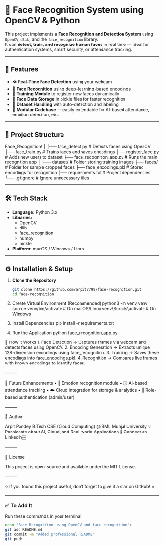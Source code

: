 # 🧠 Face Recognition System using OpenCV & Python

This project implements a **Face Recognition and Detection System** using `OpenCV`, `dlib`, and the `face_recognition` library.  
It can **detect, train, and recognize human faces** in real time — ideal for authentication systems, smart security, or attendance tracking.

---

## 🚀 Features

- 👁️ **Real-Time Face Detection** using your webcam  
- 🧬 **Face Recognition** using deep-learning-based encodings  
- 🧠 **Training Module** to register new faces dynamically  
- 💾 **Face Data Storage** in pickle files for faster recognition  
- 📸 **Dataset Handling** with auto-detection and labeling  
- 🧹 **Modular Codebase** — easily extendable for AI-based attendance, emotion detection, etc.

---

## 🧩 Project Structure

Face_Recognition/
│
├── face_detect.py            # Detects faces using OpenCV
├── face_train.py             # Trains faces and saves encodings
├── register_face.py          # Adds new users to dataset
├── face_recognition_app.py   # Runs the main recognition app
│
├── dataset/                  # Folder storing training images
├── faces/                    # Folder for sample cropped faces
├── face_encodings.pkl        # Stored encodings for recognition
├── requirements.txt          # Project dependencies
└── .gitignore                # Ignore unnecessary files

---

## 🛠️ Tech Stack

- **Language:** Python 3.x  
- **Libraries:**
  - OpenCV
  - dlib
  - face_recognition
  - numpy
  - pickle
- **Platform:** macOS / Windows / Linux

---

## ⚙️ Installation & Setup

1. **Clone the Repository**
   ```bash
   git clone https://github.com/arpit7799/face-recognition.git
   cd face-recognition

2.	Create Virtual Environment (Recommended)
  python3 -m venv venv
  source venv/bin/activate    # On macOS/Linux
  venv\Scripts\activate       # On Windows

3.	Install Dependencies
   pip install -r requirements.txt

4.	Run the Application
   python face_recognition_app.py

🧠 How It Works
	1.	Face Detection → Captures frames via webcam and detects faces using OpenCV.
	2.	Encoding Generation → Extracts unique 128-dimension encodings using face_recognition.
	3.	Training → Saves these encodings into face_encodings.pkl.
	4.	Recognition → Compares live frames with known encodings to identify faces.

⸻

🧰 Future Enhancements
	•	🎯 Emotion recognition module
	•	🕒 AI-based attendance tracking
	•	☁️ Cloud integration for storage & analytics
	•	🔐 Role-based authentication (admin/user)

⸻

👤 Author

Arpit Pandey
B.Tech CSE (Cloud Computing) @ BML Munjal University
💡 Passionate about AI, Cloud, and Real-world Applications
📧 Connect on LinkedIn￼

⸻

🪪 License

This project is open-source and available under the MIT License.

⸻

⭐ If you found this project useful, don’t forget to give it a star on GitHub! ⭐

---

### ✅ To Add It
Run these commands in your terminal:
```bash
echo "Face Recognition using OpenCV and face_recognition">
git add README.md
git commit -m "Added professional README"
git push
